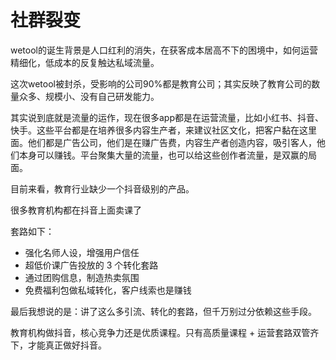 
# 社群裂变


wetool的诞生背景是人口红利的消失，在获客成本居高不下的困境中，如何运营精细化，低成本的反复触达私域流量。


这次wetool被封杀，受影响的公司90%都是教育公司；其实反映了教育公司的数量众多、规模小、没有自己研发能力。

其实说到底就是流量的运作，现在很多app都是在运营流量，比如小红书、抖音、快手。这些平台都是在培养很多内容生产者，来建议社区文化，把客户黏在这里面。他们都是广告公司，他们是在赚广告费，内容生产者创造内容，吸引客人，他们本身可以赚钱。平台聚集大量的流量，也可以给这些创作者流量，是双赢的局面。

目前来看，教育行业缺少一个抖音级别的产品。


很多教育机构都在抖音上面卖课了

套路如下：
- 强化名师人设，增强用户信任
- 超低价课广告投放的 3 个转化套路
- 通过团购信息，制造热卖氛围
- 免费福利包做私域转化，客户线索也是赚钱

最后我想说的是：讲了这么多引流、转化的套路，但千万别过分依赖这些手段。



教育机构做抖音，核心竞争力还是优质课程。只有高质量课程 + 运营套路双管齐下，才能真正做好抖音。

